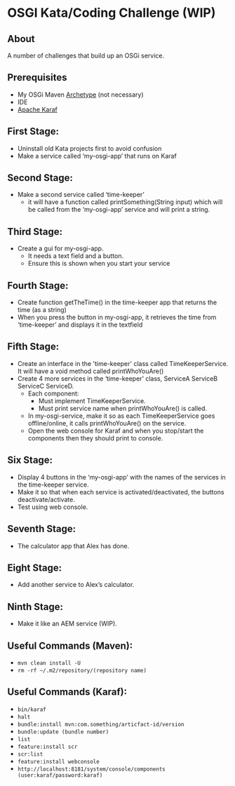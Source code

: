 # OSGI Kata/Coding Challenge (WIP)

## About
A number of challenges that build up an OSGi service.

## Prerequisites
* My OSGi Maven [Archetype](https://github.com/jackkenlay/osgi-archetype) (not necessary)
* IDE
* [Apache Karaf](https://karaf.apache.org/)

## First Stage: 
* Uninstall old Kata projects first to avoid confusion
* Make a service called ‘my-osgi-app’ that runs on Karaf

## Second Stage: 
* Make a second service called ‘time-keeper’
  * it will have a function called printSomething(String input) which will be called from the ‘my-osgi-app’ service and will print a string.

## Third Stage: 
* Create a gui for my-osgi-app. 
  * It needs a text field and a button. 
  * Ensure this is shown when you start your service

## Fourth Stage:
* Create function getTheTime() in the time-keeper app that returns the time (as a string)
* When you press the button in my-osgi-app, it retrieves the time from ‘time-keeper’ and displays it in the textfield

## Fifth Stage:
* Create an interface in the 'time-keeper' class called TimeKeeperService. It will have a void method called printWhoYouAre()
* Create 4 more services in the ‘time-keeper’ class, ServiceA ServiceB ServiceC ServiceD.
  * Each component:
    * Must implement TimeKeeperService.
    * Must print service name when printWhoYouAre() is called.
  * In my-osgi-service, make it so as each TimeKeeperService goes offline/online, it calls printWhoYouAre() on the service.
  * Open the web console for Karaf and when you stop/start the components then they should print to console.

## Six Stage:
* Display 4 buttons in the ‘my-osgi-app’ with the names of the services in the time-keeper service.
* Make it so that when each service is activated/deactivated, the buttons deactivate/activate.
* Test using web console.

## Seventh Stage:
* The calculator app that Alex has done.

## Eight Stage:
* Add another service to Alex’s calculator.

## Ninth Stage:
* Make it like an AEM service (WIP).


## Useful Commands (Maven):
* ```mvn clean install -U```
* ```rm -rf ~/.m2/repository/(repository name)```

## Useful Commands (Karaf):
* ```bin/karaf```
* ```halt```
* ```bundle:install mvn:com.something/articfact-id/version```
* ```bundle:update (bundle number)```
* ```list```
* ```feature:install scr```
* ```scr:list```
* ```feature:install webconsole```
* ```http://localhost:8181/system/console/components (user:karaf/password:karaf)```
